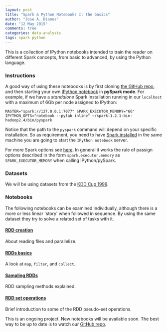 ```yaml
---
layout: post
title: "Spark & Python Notebooks I: the basics"
author: "Jose A. Dianes"
date: "12 May 2015"
comments: true
categories: data-analysis   
tags: spark python
---
```


This is a collection of IPython notebooks intended to train the reader
on different Spark concepts, from basic to advanced, by using the Python
language.  

### Instructions  

A good way of using these notebooks is by first cloning [the GitHub repo](https://github.com/jadianes/spark-py-notebooks), and then 
starting your own [IPython notebook](http://ipython.org/notebook.html) in 
**pySpark mode**. For example, if we have a *standalone* Spark installation
running in our `localhost` with a maximum of 6Gb per node assigned to IPython:  

    MASTER="spark://127.0.0.1:7077" SPARK_EXECUTOR_MEMORY="6G" IPYTHON_OPTS="notebook --pylab inline" ~/spark-1.2.1-bin-hadoop2.4/bin/pyspark

Notice that the path to the `pyspark` command will depend on your specific 
installation. So as requirement, you need to have
[Spark installed](https://spark.apache.org/docs/latest/index.html) in 
the same machine you are going to start the `IPython notebook` server.     

For more Spark options see [here](https://spark.apache.org/docs/latest/spark-standalone.html). In general it works the rule of passign options 
described in the form `spark.executor.memory` as `SPARK_EXECUTOR_MEMORY` when
calling IPython/pySpark.   
 
### Datasets  

We will be using datasets from the [KDD Cup 1999](http://kdd.ics.uci.edu/databases/kddcup99/kddcup99.html).

### Notebooks  

The following notebooks can be examined individually, although there is a more
or less linear 'story' when followed in sequence. By using the same dataset
they try to solve a related set of tasks with it.  
 
#### [RDD creation](http://nbviewer.ipython.org/github/jadianes/spark-py-notebooks/blob/master/nb1-rdd-creation/nb1-rdd-creation.ipynb)  

About reading files and parallelize.  
  
#### [RDDs basics](http://nbviewer.ipython.org/github/jadianes/spark-py-notebooks/blob/master/nb2-rdd-basics/nb2-rdd-basics.ipynb)

A look at `map`, `filter`, and `collect`.  
  
#### [Sampling RDDs](http://nbviewer.ipython.org/github/jadianes/spark-py-notebooks/blob/master/nb3-rdd-sampling/nb3-rdd-sampling.ipynb)  

RDD sampling methods explained.    
  
#### [RDD set operations](http://nbviewer.ipython.org/github/jadianes/spark-py-notebooks/blob/master/nb4-rdd-set/nb4-rdd-set.ipynb)    

Brief introduction to some of the RDD pseudo-set operations.   

This is an ongoing project. New notebooks will be available soon. The best way
to be up to date is to watch our [GitHub repo](https://github.com/jadianes/spark-py-notebooks).